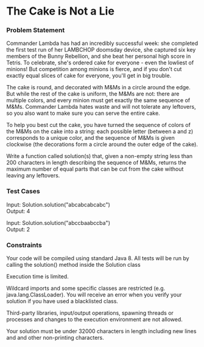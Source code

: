 # The Cake is Not a Lie

### Problem Statement

Commander Lambda has had an incredibly successful week: she completed the first test run of her LAMBCHOP doomsday device, she captured six key members of the Bunny Rebellion, and she beat her personal high score in Tetris. To celebrate, she's ordered cake for everyone - even the lowliest of minions! But competition among minions is fierce, and if you don't cut exactly equal slices of cake for everyone, you'll get in big trouble. 

The cake is round, and decorated with M&Ms in a circle around the edge. But while the rest of the cake is uniform, the M&Ms are not: there are multiple colors, and every minion must get exactly the same sequence of M&Ms. Commander Lambda hates waste and will not tolerate any leftovers, so you also want to make sure you can serve the entire cake.

To help you best cut the cake, you have turned the sequence of colors of the M&Ms on the cake into a string: each possible letter (between a and z) corresponds to a unique color, and the sequence of M&Ms is given clockwise (the decorations form a circle around the outer edge of the cake).

Write a function called solution(s) that, given a non-empty string less than 200 characters in length describing the sequence of M&Ms, returns the maximum number of equal parts that can be cut from the cake without leaving any leftovers.

### Test Cases

Input: Solution.solution("abcabcabcabc") <br/>
Output: 4

Input: Solution.solution("abccbaabccba") <br/>
Output: 2

### Constraints
Your code will be compiled using standard Java 8. All tests will be run by calling the solution() method inside the Solution class

Execution time is limited.

Wildcard imports and some specific classes are restricted (e.g. java.lang.ClassLoader). You will receive an error when you verify your solution if you have used a blacklisted class.

Third-party libraries, input/output operations, spawning threads or processes and changes to the execution environment are not allowed.

Your solution must be under 32000 characters in length including new lines and and other non-printing characters.
